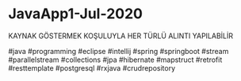 # JavaApp1-Jul-2020
KAYNAK GÖSTERMEK KOŞULUYLA HER TÜRLÜ ALINTI YAPILABİLİR

#java
#programming
#eclipse 
#intellij
#spring
#springboot
#stream
#parallelstream
#collections
#jpa
#hibernate
#mapstruct
#retrofit
#resttemplate
#postgresql
#rxjava
#crudrepository
